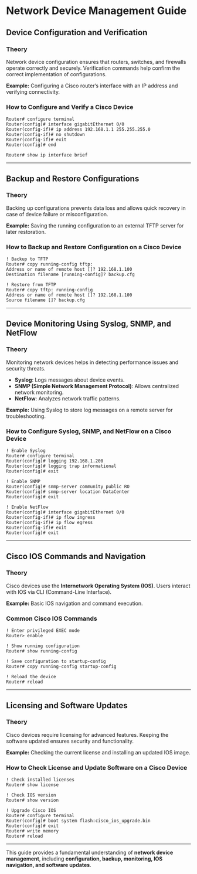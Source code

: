 # Network Device Management Guide

## **Device Configuration and Verification**

### **Theory**
Network device configuration ensures that routers, switches, and firewalls operate correctly and securely. Verification commands help confirm the correct implementation of configurations.

**Example:** Configuring a Cisco router’s interface with an IP address and verifying connectivity.

### **How to Configure and Verify a Cisco Device**
```cisco
Router# configure terminal
Router(config)# interface gigabitEthernet 0/0
Router(config-if)# ip address 192.168.1.1 255.255.255.0
Router(config-if)# no shutdown
Router(config-if)# exit
Router(config)# end

Router# show ip interface brief
```

---

## **Backup and Restore Configurations**

### **Theory**
Backing up configurations prevents data loss and allows quick recovery in case of device failure or misconfiguration.

**Example:** Saving the running configuration to an external TFTP server for later restoration.

### **How to Backup and Restore Configuration on a Cisco Device**
```cisco
! Backup to TFTP
Router# copy running-config tftp:
Address or name of remote host []? 192.168.1.100
Destination filename [running-config]? backup.cfg

! Restore from TFTP
Router# copy tftp: running-config
Address or name of remote host []? 192.168.1.100
Source filename []? backup.cfg
```

---

## **Device Monitoring Using Syslog, SNMP, and NetFlow**

### **Theory**
Monitoring network devices helps in detecting performance issues and security threats.

- **Syslog**: Logs messages about device events.
- **SNMP (Simple Network Management Protocol)**: Allows centralized network monitoring.
- **NetFlow**: Analyzes network traffic patterns.

**Example:** Using Syslog to store log messages on a remote server for troubleshooting.

### **How to Configure Syslog, SNMP, and NetFlow on a Cisco Device**
```cisco
! Enable Syslog
Router# configure terminal
Router(config)# logging 192.168.1.200
Router(config)# logging trap informational
Router(config)# exit

! Enable SNMP
Router(config)# snmp-server community public RO
Router(config)# snmp-server location DataCenter
Router(config)# exit

! Enable NetFlow
Router(config)# interface gigabitEthernet 0/0
Router(config-if)# ip flow ingress
Router(config-if)# ip flow egress
Router(config-if)# exit
Router(config)# exit
```

---

## **Cisco IOS Commands and Navigation**

### **Theory**
Cisco devices use the **Internetwork Operating System (IOS)**. Users interact with IOS via CLI (Command-Line Interface).

**Example:** Basic IOS navigation and command execution.

### **Common Cisco IOS Commands**
```cisco
! Enter privileged EXEC mode
Router> enable

! Show running configuration
Router# show running-config

! Save configuration to startup-config
Router# copy running-config startup-config

! Reload the device
Router# reload
```

---

## **Licensing and Software Updates**

### **Theory**
Cisco devices require licensing for advanced features. Keeping the software updated ensures security and functionality.

**Example:** Checking the current license and installing an updated IOS image.

### **How to Check License and Update Software on a Cisco Device**
```cisco
! Check installed licenses
Router# show license

! Check IOS version
Router# show version

! Upgrade Cisco IOS
Router# configure terminal
Router(config)# boot system flash:cisco_ios_upgrade.bin
Router(config)# exit
Router# write memory
Router# reload
```

---

This guide provides a fundamental understanding of **network device management**, including **configuration, backup, monitoring, IOS navigation, and software updates**. 

